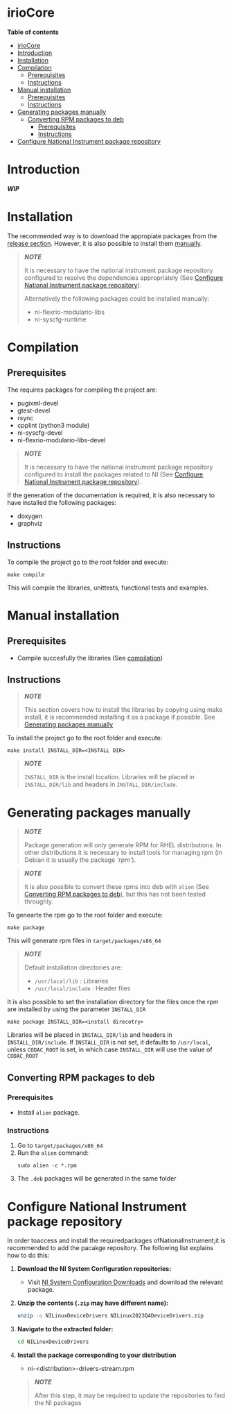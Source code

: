# irioCore

**Table of contents**
- [irioCore](#iriocore)
- [Introduction](#introduction)
- [Installation](#installation)
- [Compilation](#compilation)
  - [Prerequisites](#prerequisites)
  - [Instructions](#instructions)
- [Manual installation](#manual-installation)
  - [Prerequisites](#prerequisites-1)
  - [Instructions](#instructions-1)
- [Generating packages manually](#generating-packages-manually)
  - [Converting RPM packages to deb](#converting-rpm-packages-to-deb)
    - [Prerequisites](#prerequisites-2)
    - [Instructions](#instructions-2)
- [Configure National Instrument package repository](#configure-national-instrument-package-repository)


# Introduction
**_WIP_**

# Installation
The recommended way is to download the appropiate packages from the [release section](https://github.com/i2a2/irioCore/releases). However, it is also possible to install them [manually](#manual-installation).

> **_NOTE_**
>  
> It is necessary to have the national instrument package repository configured to resolve the dependencies appropriately (See [Configure National Instrument package repository](#configure-national-instrument-package-repository)). 
>
> Alternatively the following packages could be installed manually:
> - ni-flexrio-modulario-libs
> - ni-syscfg-runtime

# Compilation
## Prerequisites
The requires packages for compiling the project are:
- pugixml-devel
- gtest-devel
- rsync
- cpplint (python3 module)
- ni-syscfg-devel 
- ni-flexrio-modulario-libs-devel

> **_NOTE_** 
> 
> It is necessary to have the national instrument package repository configured to install the packages related to NI (See [Configure National Instrument package repository](#configure-national-instrument-package-repository)). 

If the generation of the documentation is required, it is also necessary to have installed the following packages:
- doxygen
- graphviz

## Instructions
To compile the project go to the root folder and execute:
```
make compile
```
This will compile the libraries, unittests, functional tests and examples.

# Manual installation
## Prerequisites
- Compile succesfully the libraries (See [compilation](#compilation))
## Instructions
> **_NOTE_** 
> 
> This section covers how to install the libraries by copying using make install, it is recommended installing it as a package if possible. See [Generating packages manually](#generating-packages-manually) 

To install the project go to the root folder and execute:
```
make install INSTALL_DIR=<INSTALL DIR>
```
> **_NOTE_** 
> 
> `INSTALL_DIR` is the install location. Libraries will be placed in `INSTALL_DIR/lib` and headers in `INSTALL_DIR/include`.

# Generating packages manually
> **_NOTE_** 
> 
> Package generation will only generate RPM for RHEL distributions. In other distributions it is necessary to install tools for managing rpm (in Debian it is usually the package _'rpm'_).

> **_NOTE_**
>
> It is also possible to convert these rpms into deb with `alien` (See [Converting RPM packages to deb](#converting-rpm-packages-to-deb)), but this has not been tested throughly. 

To genearte the rpm go to the root folder and execute:
```
make package
```

This will generate rpm files in `target/packages/x86_64`

> **_NOTE_**
>
> Default installation directories are:
> - `/usr/local/lib` : Libraries
> - `/usr/local/include` : Header files

It is also possible to set the installation directory for the files once the rpm are installed by using the parameter `INSTALL_DIR`
```
make package INSTALL_DIR=<install direcotry>
```

Libraries will be placed in `INSTALL_DIR/lib` and headers in `INSTALL_DIR/include`.
If `INSTALL_DIR` is not set, it defaults to `/usr/local`, unless `CODAC_ROOT` is set, in which case `INSTALL_DIR` will use the value of `CODAC_ROOT`

## Converting RPM packages to deb
### Prerequisites
- Install `alien` package.
### Instructions
1. Go to `target/packages/x86_64`
2. Run the `alien` command:
    ```
    sudo alien -c *.rpm
    ```
3. The `.deb` packages will be generated in the same folder

# Configure National Instrument package repository
In order toaccess and install the requiredpackages ofNationalInstrument,it is recommended to add the pacakge repository. The following list explains how to do this:
1. **Download the NI System Configuration repositories:**
    - Visit [NI System Configuration Downloads](https://www.ni.com/en/support/downloads/drivers/download.system-configuration.html) and download the relevant package.
2. **Unzip the contents (`.zip` may have different name):**
    ```bash
    unzip -o NILinuxDeviceDrivers NILinux2023Q4DeviceDrivers.zip
    ```

3. **Navigate to the extracted folder:**
    ```bash
    cd NILinuxDeviceDrivers
    ```

4. **Install the package corresponding to your distribution**
    - ni-\<distribution\>-drivers-stream.rpm
    > **_NOTE_**
    >
    > After this step, it may be required to update the repositories to find the NI packages

